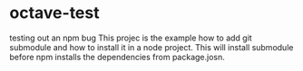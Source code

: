 # octave-test
testing out an npm bug
This projec is the example how to add git submodule and how to install it in a node project. This will install submodule before npm installs the dependencies from package.josn.
